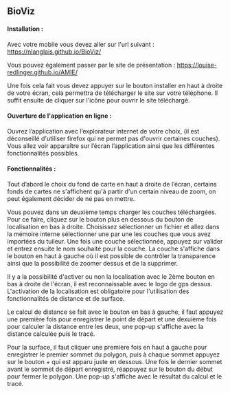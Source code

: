 ## BioViz

#### Installation :
Avec votre mobile vous devez aller sur l'url suivant : https://nlanglais.github.io/BioViz/

Vous pouvez également passer par le site de présentation : https://louise-redlinger.github.io/AMIE/

Une fois cela fait vous devez appuyer sur le bouton installer en haut à droite de votre écran, cela permettra de télécharger le site sur votre téléphone. Il suffit ensuite de cliquer sur l'icône pour ouvrir le site téléchargé.

#### Ouverture de l'application en ligne :

Ouvrez l’application avec l’explorateur internet de votre choix, (il est déconseillé d'utiliser firefox qui ne permet pas d'ouvrir certaines couches). Vous allez voir apparaître sur l’écran l’application ainsi que les différentes fonctionnalités possibles.

#### Fonctionnalités :

Tout d’abord le choix du fond de carte en haut à droite de l’écran, certains fonds de cartes ne s'affichent qu'à partir d'un certain niveau de zoom, on peut également décider de ne pas en mettre.

Vous pouvez dans un deuxième temps charger les couches téléchargées. Pour ce faire, cliquez sur le bouton plus en dessous du bouton de localisation en bas à droite. Choisissez sélectionner un fichier et allez dans la mémoire interne sélectionner une par une les couches que vous avez importées du tuileur. Une fois une couche sélectionnée, appuyez sur valider et entrez ensuite le nom souhaité pour la couche. La couche s'affiche dans le bouton en haut à gauche où il est possible de contrôler la transparence ainsi que la possibilité de zoomer dessus et de la supprimer.

Il y a la possibilité d'activer ou non la localisation avec le 2ème bouton en bas à droite de l'écran, il est reconnaissable avec le logo de gps dessus. L'activation de la localisation est obligatoire pour l'utilisation des fonctionnalités de distance et de surface.

Le calcul de distance se fait avec le bouton en bas à gauche, il faut appuyez une première fois pour enregistrer le point de départ et une dexuième fois pour calculer la distance entre les deux, une pop-up s'affiche avec la distance calculée puis le tracé.

Pour la surface, il faut cliquer une première fois en haut à gauche pour enregistrer le premier sommet du polygon, puis à chaque sommet appuyez sur le bouton + qui est apparu juste en dessous. Une fois le dernier sommet avant le sommet de départ enregistré, réappuyez sur le bouton du début pour fermer le polygon. Une pop-up s'affiche avec le résultat du calcul et le tracé.


